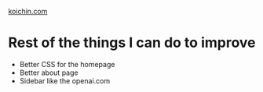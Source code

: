 [koichin.com](https://koichin.com)

# Rest of the things I can do to improve
- Better CSS for the homepage
- Better about page
- Sidebar like the openai.com 